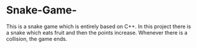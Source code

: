 # Snake-Game-
This is a snake game which is entirely based on C++. 
In this project there is a snake which eats fruit and then the points increase. Whenever there is a collision, the game ends. 
